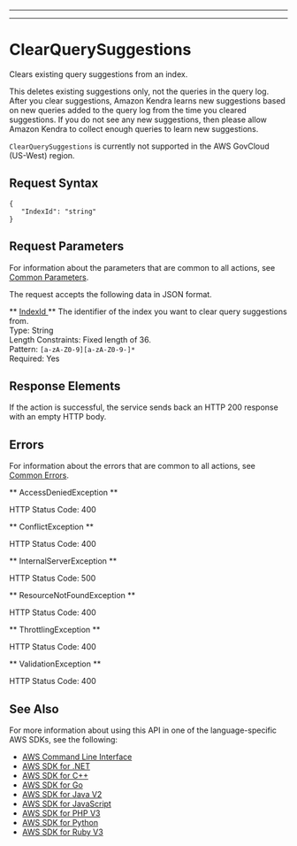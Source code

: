 --------

--------

# ClearQuerySuggestions<a name="API_ClearQuerySuggestions"></a>

Clears existing query suggestions from an index\.

This deletes existing suggestions only, not the queries in the query log\. After you clear suggestions, Amazon Kendra learns new suggestions based on new queries added to the query log from the time you cleared suggestions\. If you do not see any new suggestions, then please allow Amazon Kendra to collect enough queries to learn new suggestions\.

 `ClearQuerySuggestions` is currently not supported in the AWS GovCloud \(US\-West\) region\.

## Request Syntax<a name="API_ClearQuerySuggestions_RequestSyntax"></a>

```
{
   "IndexId": "string"
}
```

## Request Parameters<a name="API_ClearQuerySuggestions_RequestParameters"></a>

For information about the parameters that are common to all actions, see [Common Parameters](CommonParameters.md)\.

The request accepts the following data in JSON format\.

 ** [ IndexId ](#API_ClearQuerySuggestions_RequestSyntax) **   <a name="Kendra-ClearQuerySuggestions-request-IndexId"></a>
The identifier of the index you want to clear query suggestions from\.  
Type: String  
Length Constraints: Fixed length of 36\.  
Pattern: `[a-zA-Z0-9][a-zA-Z0-9-]*`   
Required: Yes

## Response Elements<a name="API_ClearQuerySuggestions_ResponseElements"></a>

If the action is successful, the service sends back an HTTP 200 response with an empty HTTP body\.

## Errors<a name="API_ClearQuerySuggestions_Errors"></a>

For information about the errors that are common to all actions, see [Common Errors](CommonErrors.md)\.

 ** AccessDeniedException **   
  
HTTP Status Code: 400

 ** ConflictException **   
  
HTTP Status Code: 400

 ** InternalServerException **   
  
HTTP Status Code: 500

 ** ResourceNotFoundException **   
  
HTTP Status Code: 400

 ** ThrottlingException **   
  
HTTP Status Code: 400

 ** ValidationException **   
  
HTTP Status Code: 400

## See Also<a name="API_ClearQuerySuggestions_SeeAlso"></a>

For more information about using this API in one of the language\-specific AWS SDKs, see the following:
+  [ AWS Command Line Interface](https://docs.aws.amazon.com/goto/aws-cli/kendra-2019-02-03/ClearQuerySuggestions) 
+  [ AWS SDK for \.NET](https://docs.aws.amazon.com/goto/DotNetSDKV3/kendra-2019-02-03/ClearQuerySuggestions) 
+  [ AWS SDK for C\+\+](https://docs.aws.amazon.com/goto/SdkForCpp/kendra-2019-02-03/ClearQuerySuggestions) 
+  [ AWS SDK for Go](https://docs.aws.amazon.com/goto/SdkForGoV1/kendra-2019-02-03/ClearQuerySuggestions) 
+  [ AWS SDK for Java V2](https://docs.aws.amazon.com/goto/SdkForJavaV2/kendra-2019-02-03/ClearQuerySuggestions) 
+  [ AWS SDK for JavaScript](https://docs.aws.amazon.com/goto/AWSJavaScriptSDK/kendra-2019-02-03/ClearQuerySuggestions) 
+  [ AWS SDK for PHP V3](https://docs.aws.amazon.com/goto/SdkForPHPV3/kendra-2019-02-03/ClearQuerySuggestions) 
+  [ AWS SDK for Python](https://docs.aws.amazon.com/goto/boto3/kendra-2019-02-03/ClearQuerySuggestions) 
+  [ AWS SDK for Ruby V3](https://docs.aws.amazon.com/goto/SdkForRubyV3/kendra-2019-02-03/ClearQuerySuggestions) 